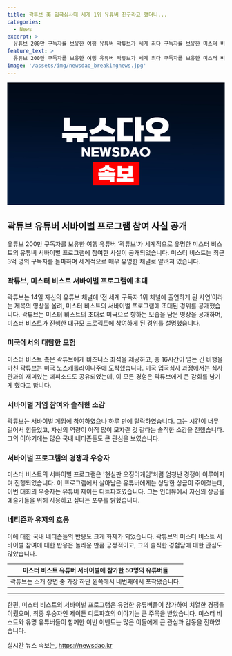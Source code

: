 ```yaml
---
title: 곽튜브 美 입국심사때 세계 1위 유튜버 친구라고 했더니...
categories:
  - News
excerpt: >
  유튜브 200만 구독자를 보유한 여행 유튜버 곽튜브가 세계 최다 구독자를 보유한 미스터 비스트의 유튜버 서바이벌 프로그램에 참여하고, 미국으로 향하는 모습을 유튜브 채널에 공개했다. 곽튜브는 비즈니스 좌석을 이용해 노스캐롤라이나주에 도착하며, 서바이벌 게임에 참가했지만 하루만에 탈락했다. 수백만 달러의 상금을 놓고 진행된 이 프로그램의 우승자는 스토리텔링 애니메이션을 하는 제이든 디트파흐였다.
feature_text: >
  유튜브 200만 구독자를 보유한 여행 유튜버 곽튜브가 세계 최다 구독자를 보유한 미스터 비스트의 유튜버 서바이벌 프로그램에 참여하고, 미국으로 향하는 모습을 유튜브 채널에 공개했다. 곽튜브는 비즈니스 좌석을 이용해 노스캐롤라이나주에 도착하며, 서바이벌 게임에 참가했지만 하루만에 탈락했다. 수백만 달러의 상금을 놓고 진행된 이 프로그램의 우승자는 스토리텔링 애니메이션을 하는 제이든 디트파흐였다.
image: '/assets/img/newsdao_breakingnews.jpg'
---
```


<p><img src="/assets/img/newsdao_breakingnews.jpg" alt="implanttips 속보" /></p>

<h2 data-ke-size="size26">곽튜브 유튜버 서바이벌 프로그램 참여 사실 공개</h2>

<p data-ke-size="size16">유튜브 200만 구독자를 보유한 여행 유튜버 ‘곽튜브’가 세계적으로 유명한 미스터 비스트의 유튜버 서바이벌 프로그램에 참여한 사실이 공개되었습니다. 미스터 비스트는 최근 3억 명의 구독자를 돌파하며 세계적으로 매우 유명한 채널로 알려져 있습니다.</p>

<h3>곽튜브, 미스터 비스트 서바이벌 프로그램에 초대</h3>

<p data-ke-size="size16">곽튜브는 14일 자신의 유튜브 채널에 ‘전 세계 구독자 1위 채널에 출연하게 된 사연’이라는 제목의 영상을 올려, 미스터 비스트의 서바이벌 프로그램에 초대된 경위를 공개했습니다. 곽튜브는 미스터 비스트의 초대로 미국으로 향하는 모습을 담은 영상을 공개하며, 미스터 비스트가 진행한 대규모 프로젝트에 참여하게 된 경위를 설명했습니다.</p>

<h3>미국에서의 대담한 모험</h3>

<p data-ke-size="size16">미스터 비스트 측은 곽튜브에게 비즈니스 좌석을 제공하고, 총 16시간이 넘는 긴 비행을 마친 곽튜브는 미국 노스캐롤라이나주에 도착했습니다. 미국 입국심사 과정에서는 심사관과의 재미있는 에피소드도 공유되었는데, 이 모든 경험은 곽튜브에게 큰 감회를 남기게 했다고 합니다.</p>

<h3>서바이벌 게임 참여와 솔직한 소감</h3>

<p data-ke-size="size16">곽튜브는 서바이벌 게임에 참여하였으나 하루 만에 탈락하였습니다. 그는 시간이 너무 길어서 힘들었고, 자신의 역량이 아직 많이 모자란 것 같다는 솔직한 소감을 전했습니다. 그의 이야기에는 많은 국내 네티즌들도 큰 관심을 보였습니다.</p>

<h3>서바이벌 프로그램의 경쟁과 우승자</h3>

<p data-ke-size="size16">미스터 비스트의 서바이벌 프로그램은 '현실판 오징어게임'처럼 엄청난 경쟁이 이루어지며 진행되었습니다. 이 프로그램에서 살아남은 유튜버에게는 상당한 상금이 주어졌는데, 이번 대회의 우승자는 유튜버 제이든 디트파흐였습니다. 그는 인터뷰에서 자신의 상금을 예술가들을 위해 사용하고 싶다는 포부를 밝혔습니다.</p>

<h3>네티즌과 유저의 호응</h3>

<p data-ke-size="size16">이에 대한 국내 네티즌들의 반응도 크게 화제가 되었습니다. 곽튜브의 미스터 비스트 서바이벌 참여에 대한 반응은 놀라운 만큼 긍정적이고, 그의 솔직한 경험담에 대한 관심도 많았습니다.</p>

<table>
    <thead>
        <tr>
            <th>미스터 비스트 유튜버 서바이벌에 참가한 50명의 유튜버들</th>
        </tr>
    </thead>
    <tbody>
        <tr>
            <td>곽튜브는 소개 장면 중 가장 하단 왼쪽에서 네번째에서 포착됐습니다.</td>
        </tr>
    </tbody>
</table>

<hr>

<p data-ke-size="size16">한편, 미스터 비스트의 서바이벌 프로그램은 유명한 유튜버들이 참가하여 치열한 경쟁을 이뤘으며, 최종 우승자인 제이든 디트파흐의 이야기는 큰 주목을 받았습니다. 미스터 비스트와 유명 유튜버들이 함께한 이번 이벤트는 많은 이들에게 큰 관심과 감동을 전하였습니다.</p>
실시간 뉴스 속보는, <a href="https://newsdao.kr" rel="dofollow">https://newsdao.kr</a>


